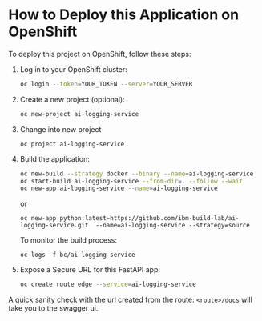 # How to Deploy this Application on OpenShift

To deploy this project on OpenShift, follow these steps:

1. Log in to your OpenShift cluster:

    ```bash
    oc login --token=YOUR_TOKEN --server=YOUR_SERVER
    ```

1. Create a new project (optional):

    ```bash
    oc new-project ai-logging-service
    ```
1. Change into new project
    ```
    oc project ai-logging-service
    ```
1. Build the application:
    ```bash
    oc new-build --strategy docker --binary --name=ai-logging-service
    oc start-build ai-logging-service --from-dir=. --follow --wait
    oc new-app ai-logging-service --name=ai-logging-service
    ```
    or
    ```
    oc new-app python:latest~https://github.com/ibm-build-lab/ai-logging-service.git  --name=ai-logging-service --strategy=source
    ```
    To monitor the build process:
    ```
    oc logs -f bc/ai-logging-service
    ```
1. Expose a Secure URL for this FastAPI app:
    ```bash
    oc create route edge --service=ai-logging-service
    ```

A quick sanity check with the url created from the route: `<route>/docs` will take you to the swagger ui.
